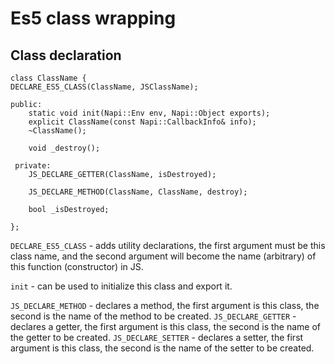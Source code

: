 # Es5 class wrapping

## Class declaration

```
class ClassName {
DECLARE_ES5_CLASS(ClassName, JSClassName);
	
public:
	static void init(Napi::Env env, Napi::Object exports);
	explicit ClassName(const Napi::CallbackInfo& info);
	~ClassName();
	
	void _destroy();
	
 private:
	JS_DECLARE_GETTER(ClassName, isDestroyed);
	
	JS_DECLARE_METHOD(ClassName, ClassName, destroy);
	
	bool _isDestroyed;
	
};
```

`DECLARE_ES5_CLASS` - adds utility declarations, the first argument
must be this class name, and the second argument will become the
name (arbitrary) of this function (constructor) in JS.

`init` - can be used to initialize this class and export it.

`JS_DECLARE_METHOD` - declares a method, the first argument is this class,
the second is the name of the method to be created.
`JS_DECLARE_GETTER` - declares a getter, the first argument is this class,
the second is the name of the getter to be created.
`JS_DECLARE_SETTER` - declares a setter, the first argument is this class,
the second is the name of the setter to be created.
